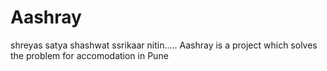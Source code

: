 # Aashray
shreyas satya shashwat ssrikaar nitin..... Aashray is a project which solves the problem for accomodation in Pune
